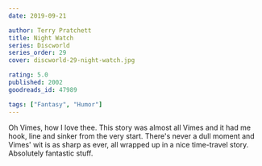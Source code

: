 ```yaml
---
date: 2019-09-21

author: Terry Pratchett
title: Night Watch
series: Discworld
series_order: 29
cover: discworld-29-night-watch.jpg

rating: 5.0
published: 2002
goodreads_id: 47989

tags: ["Fantasy", "Humor"]
---
```


Oh Vimes, how I love thee. This story was almost all Vimes and it had me hook, line and sinker from the very start. There's never a dull moment and Vimes' wit is as sharp as ever, all wrapped up in a nice time-travel story. Absolutely fantastic stuff.
